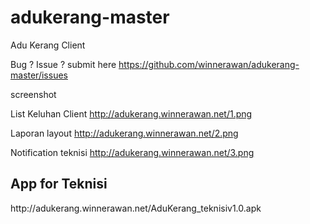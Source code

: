 # adukerang-master
Adu Kerang Client 

Bug ? Issue ? 
submit here https://github.com/winnerawan/adukerang-master/issues

screenshot

List Keluhan Client
http://adukerang.winnerawan.net/1.png

Laporan layout
http://adukerang.winnerawan.net/2.png

Notification teknisi
http://adukerang.winnerawan.net/3.png


<h2><b>App for Teknisi</b></h2>
http://adukerang.winnerawan.net/AduKerang_teknisiv1.0.apk
